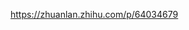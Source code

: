 

https://zhuanlan.zhihu.com/p/64034679

























































































































































































